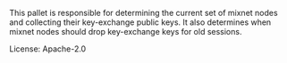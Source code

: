 This pallet is responsible for determining the current set of mixnet nodes and
collecting their key-exchange public keys. It also determines when mixnet nodes
should drop key-exchange keys for old sessions.

License: Apache-2.0
